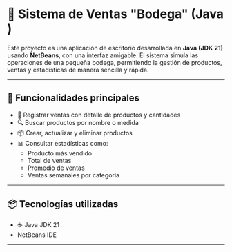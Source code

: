 # 🏪 Sistema de Ventas "Bodega" (Java )

Este proyecto es una aplicación de escritorio desarrollada en **Java (JDK 21)** usando **NetBeans**, con una interfaz amigable. El sistema simula las operaciones de una pequeña bodega, permitiendo la gestión de productos, ventas y estadísticas de manera sencilla y rápida.

---

## 🧠 Funcionalidades principales

- 🛒 Registrar ventas con detalle de productos y cantidades
- 🔍 Buscar productos por nombre o medida
- 📦 Crear, actualizar y eliminar productos
- 📊 Consultar estadísticas como:
  - Producto más vendido
  - Total de ventas
  - Promedio de ventas
  - Ventas semanales por categoría

---

## 📦 Tecnologías utilizadas

- ☕ Java JDK 21
- NetBeans IDE

---
